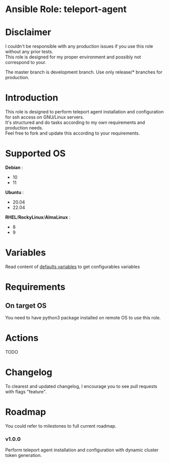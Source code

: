 # Ansible Role: teleport-agent

# Disclaimer

I couldn't be responsible with any production issues if you use this role without any prior tests.  
This role is designed for my proper environment and possibly not correspond to your.

The master branch is development branch. Use only release/* branches for production.

# Introduction

This role is designed to perform teleport agent installation and configuration for ssh access on GNU/Linux servers.  
It's structured and do tasks according to my own requirements and production needs.  
Feel free to fork and update this according to your requirements.

# Supported OS

**Debian** :
- 10
- 11

**Ubuntu** :
- 20.04
- 22.04

**RHEL**/**RockyLinux**/**AlmaLinux** :
- 8
- 9

# Variables

Read content of [defaults variables](./defaults/main.yml) to get configurables variables

# Requirements

## On target OS

You need to have python3 package installed on remote OS to use this role.

# Actions

TODO

# Changelog

To clearest and updated changelog, I encourage you to see pull requests with flags "feature".

# Roadmap

You could refer to milestones to full current roadmap.

### v1.0.0

Perform teleport agent installation and configuration with dynamic cluster token generation.

